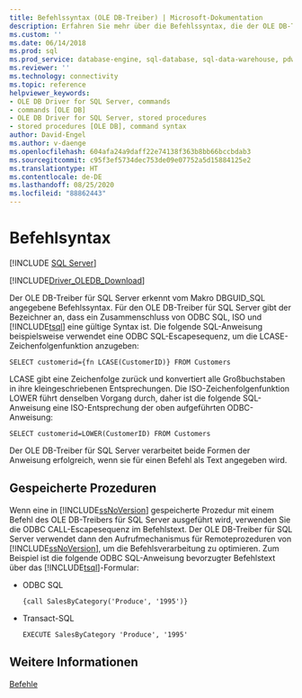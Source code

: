 ```yaml
---
title: Befehlssyntax (OLE DB-Treiber) | Microsoft-Dokumentation
description: Erfahren Sie mehr über die Befehlssyntax, die der OLE DB-Treiber für SQL Server erkennt, und wie Sie eine gespeicherte SQL Server-Prozedur ausführen.
ms.custom: ''
ms.date: 06/14/2018
ms.prod: sql
ms.prod_service: database-engine, sql-database, sql-data-warehouse, pdw
ms.reviewer: ''
ms.technology: connectivity
ms.topic: reference
helpviewer_keywords:
- OLE DB Driver for SQL Server, commands
- commands [OLE DB]
- OLE DB Driver for SQL Server, stored procedures
- stored procedures [OLE DB], command syntax
author: David-Engel
ms.author: v-daenge
ms.openlocfilehash: 604afa24a9daff22e74138f363b8bb66bccbdab3
ms.sourcegitcommit: c95f3ef5734dec753de09e07752a5d15884125e2
ms.translationtype: HT
ms.contentlocale: de-DE
ms.lasthandoff: 08/25/2020
ms.locfileid: "88862443"
---
```

# <a name="command-syntax"></a>Befehlsyntax
[!INCLUDE [SQL Server](../../../includes/applies-to-version/sql-asdb-asdbmi-asa-pdw.md)]

[!INCLUDE[Driver_OLEDB_Download](../../../includes/driver_oledb_download.md)]

  Der OLE DB-Treiber für SQL Server erkennt vom Makro DBGUID_SQL angegebene Befehlssyntax. Für den OLE DB-Treiber für SQL Server gibt der Bezeichner an, dass ein Zusammenschluss von ODBC SQL, ISO und [!INCLUDE[tsql](../../../includes/tsql-md.md)] eine gültige Syntax ist. Die folgende SQL-Anweisung beispielsweise verwendet eine ODBC SQL-Escapesequenz, um die LCASE-Zeichenfolgenfunktion anzugeben:  
  
```  
SELECT customerid={fn LCASE(CustomerID)} FROM Customers  
```  
  
 LCASE gibt eine Zeichenfolge zurück und konvertiert alle Großbuchstaben in ihre kleingeschriebenen Entsprechungen. Die ISO-Zeichenfolgenfunktion LOWER führt denselben Vorgang durch, daher ist die folgende SQL-Anweisung eine ISO-Entsprechung der oben aufgeführten ODBC-Anweisung:  
  
```  
SELECT customerid=LOWER(CustomerID) FROM Customers  
```  
  
 Der OLE DB-Treiber für SQL Server verarbeitet beide Formen der Anweisung erfolgreich, wenn sie für einen Befehl als Text angegeben wird.  
  
## <a name="stored-procedures"></a>Gespeicherte Prozeduren  
 Wenn eine in [!INCLUDE[ssNoVersion](../../../includes/ssnoversion-md.md)] gespeicherte Prozedur mit einem Befehl des OLE DB-Treibers für SQL Server ausgeführt wird, verwenden Sie die ODBC CALL-Escapesequenz im Befehlstext. Der OLE DB-Treiber für SQL Server verwendet dann den Aufrufmechanismus für Remoteprozeduren von [!INCLUDE[ssNoVersion](../../../includes/ssnoversion-md.md)], um die Befehlsverarbeitung zu optimieren. Zum Beispiel ist die folgende ODBC SQL-Anweisung bevorzugter Befehlstext über das [!INCLUDE[tsql](../../../includes/tsql-md.md)]-Formular:  
  
-   ODBC SQL  
  
    ```  
    {call SalesByCategory('Produce', '1995')}  
    ```  
  
-   Transact-SQL  
  
    ```  
    EXECUTE SalesByCategory 'Produce', '1995'  
    ```  
  
## <a name="see-also"></a>Weitere Informationen  
 [Befehle](../../oledb/ole-db-commands/commands.md)  
  
  
